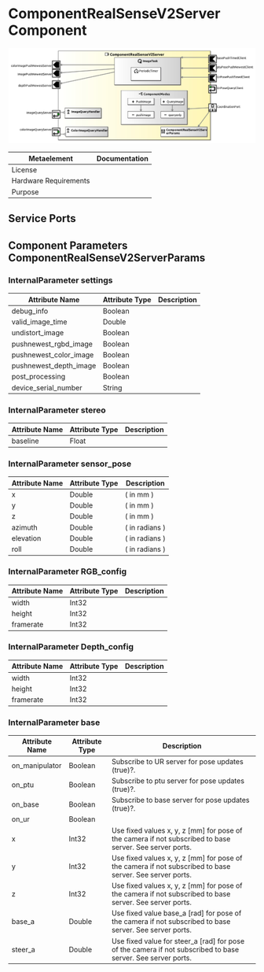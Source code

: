 <!--- This file is generated from the ComponentRealSenseV2Server.componentDocumentation model --->
<!--- do not modify this file manually as it will by automatically overwritten by the code generator, modify the model instead and re-generate this file --->

# ComponentRealSenseV2Server Component

![ComponentRealSenseV2Server-ComponentImage](model/ComponentRealSenseV2ServerComponentDefinition.jpg)


| Metaelement | Documentation |
|-------------|---------------|
| License |  |
| Hardware Requirements |  |
| Purpose |  |



## Service Ports


## Component Parameters ComponentRealSenseV2ServerParams

### InternalParameter settings

| Attribute Name | Attribute Type | Description |
|----------------|----------------|-------------|
| debug_info | Boolean |  |
| valid_image_time | Double |  |
| undistort_image | Boolean |  |
| pushnewest_rgbd_image | Boolean |  |
| pushnewest_color_image | Boolean |  |
| pushnewest_depth_image | Boolean |  |
| post_processing | Boolean |  |
| device_serial_number | String |  |

### InternalParameter stereo

| Attribute Name | Attribute Type | Description |
|----------------|----------------|-------------|
| baseline | Float |  |

### InternalParameter sensor_pose

| Attribute Name | Attribute Type | Description |
|----------------|----------------|-------------|
| x | Double | ( in mm ) |
| y | Double | ( in mm ) |
| z | Double | ( in mm ) |
| azimuth | Double | ( in radians ) |
| elevation | Double | ( in radians ) |
| roll | Double | ( in radians ) |

### InternalParameter RGB_config

| Attribute Name | Attribute Type | Description |
|----------------|----------------|-------------|
| width | Int32 |  |
| height | Int32 |  |
| framerate | Int32 |  |

### InternalParameter Depth_config

| Attribute Name | Attribute Type | Description |
|----------------|----------------|-------------|
| width | Int32 |  |
| height | Int32 |  |
| framerate | Int32 |  |

### InternalParameter base

| Attribute Name | Attribute Type | Description |
|----------------|----------------|-------------|
| on_manipulator | Boolean | Subscribe to UR server for pose updates (true)?. |
| on_ptu | Boolean | Subscribe to ptu server for pose updates (true)?. |
| on_base | Boolean | Subscribe to base server for pose updates (true)?. |
| on_ur | Boolean |  |
| x | Int32 | Use fixed values x, y, z [mm] for pose of the camera if not subscribed to base server. See server ports. |
| y | Int32 | Use fixed values x, y, z [mm] for pose of the camera if not subscribed to base server. See server ports. |
| z | Int32 | Use fixed values x, y, z [mm] for pose of the camera if not subscribed to base server. See server ports. |
| base_a | Double | Use fixed value base_a [rad] for pose of the camera if not subscribed to base server. See server ports. |
| steer_a | Double | Use fixed value for steer_a [rad] for pose of the camera if not subscribed to base server. See server ports. |

